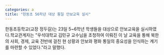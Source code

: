 ```yaml
---
categories: a
title: "한동초 56학년 대상 통일 안보교육 실시"
---
```

한동초등학교(교장 정두길)는 23일 5~6학년 학생들을 대상으로 안보교육을 실시하였다.학교관계자는 "우석대학교 김민규 교수님을 초청하여 이뤄진 이 날 교육을 통해 북한의 사회, 경제, 교육 전반에 걸친 현 상황과 안보와 평화 통일의 중요성을 인식하는 계기를 마련할 수 있었다."라고 말했다.
